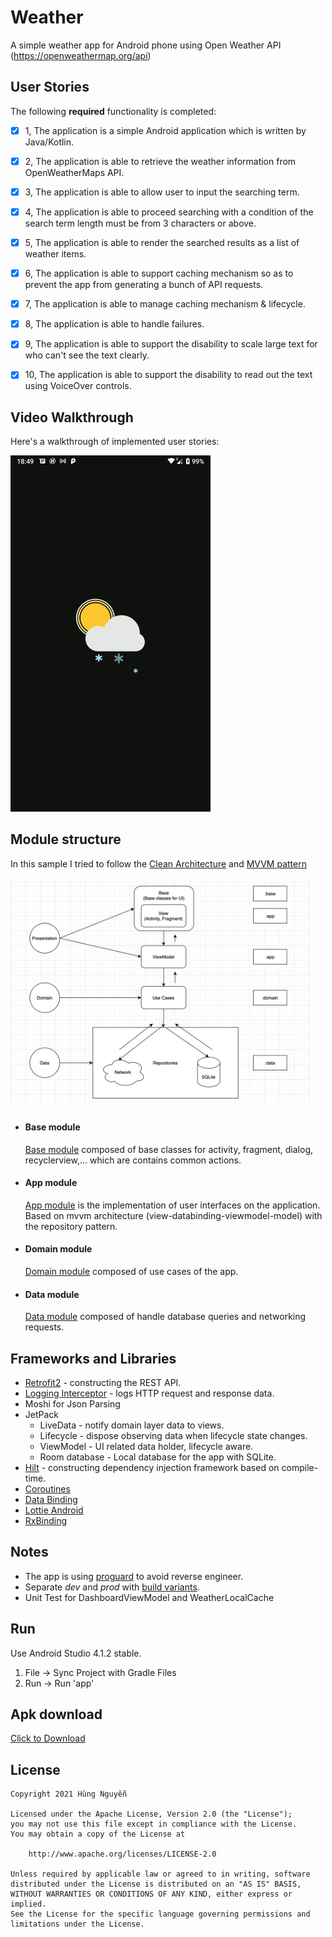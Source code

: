# Weather

A simple weather app for Android phone using Open Weather API (https://openweathermap.org/api)


## User Stories

The following **required** functionality is completed:

* [x] 1, The application is a simple Android application which is written by Java/Kotlin.
* [x] 2, The application is able to retrieve the weather information from OpenWeatherMaps
API.
* [x] 3, The application is able to allow user to input the searching term.
* [x] 4, The application is able to proceed searching with a condition of the search term length
must be from 3 characters or above.
* [x] 5, The application is able to render the searched results as a list of weather items.
* [x] 6, The application is able to support caching mechanism so as to prevent the app from
generating a bunch of API requests.
* [x] 7, The application is able to manage caching mechanism & lifecycle.
* [x] 8, The application is able to handle failures.
* [x] 9, The application is able to support the disability to scale large text for who can't see the
text clearly.
* [x] 10, The application is able to support the disability to read out the text using VoiceOver
controls.


## Video Walkthrough

Here's a walkthrough of implemented user stories:

<img src="/art/walkthrough.gif?raw=true" width="320px">


## Module structure

In this sample I tried to follow the [Clean Architecture](https://blog.cleancoder.com/uncle-bob/2012/08/13/the-clean-architecture.html) and [MVVM pattern](https://en.wikipedia.org/wiki/Model%E2%80%93view%E2%80%93viewmodel)

<img src="/art/architecture.png?raw=true" width="480px">

- #### Base module

    [Base module](/base) composed of base classes for activity, fragment, dialog, recyclerview,... which are contains common actions.

- #### App module
    [App module](/app) is the implementation of user interfaces on the application.
Based on mvvm architecture (view-databinding-viewmodel-model) with the repository pattern.

- #### Domain module

    [Domain module](/domain) composed of use cases of the app.

- #### Data module

    [Data module](/data) composed of handle database queries and networking requests.





## Frameworks and Libraries
- [Retrofit2](https://github.com/square/retrofit) - constructing the REST API.
- [Logging Interceptor](https://github.com/square/okhttp/tree/master/okhttp-logging-interceptor) - logs HTTP request and response data.
- Moshi for Json Parsing
- JetPack
  - LiveData - notify domain layer data to views.
  - Lifecycle - dispose observing data when lifecycle state changes.
  - ViewModel - UI related data holder, lifecycle aware.
  - Room database - Local database for the app with SQLite.
- [Hilt](https://dagger.dev/hilt) - constructing dependency injection framework based on compile-time.
- [Coroutines](https://developer.android.com/kotlin/coroutines)
- [Data Binding](https://developer.android.com/topic/libraries/data-binding)
- [Lottie Android](https://github.com/airbnb/lottie-android)
- [RxBinding](https://github.com/JakeWharton/RxBinding)


## Notes
- The app is using [proguard](https://developer.android.com/studio/build/shrink-code) to avoid reverse engineer.
- Separate *dev* and *prod* with [build variants](https://developer.android.com/studio/build/build-variants).
- Unit Test for DashboardViewModel and WeatherLocalCache

## Run
Use Android Studio 4.1.2 stable.
1. File -> Sync Project with Gradle Files
2. Run -> Run 'app'

## Apk download

<a href="/apk/Weather_v_1.0.0_2021.01.26-prod-debug.apk" download>Click to Download</a>

## License

    Copyright 2021 Hùng Nguyễn

    Licensed under the Apache License, Version 2.0 (the "License");
    you may not use this file except in compliance with the License.
    You may obtain a copy of the License at

        http://www.apache.org/licenses/LICENSE-2.0

    Unless required by applicable law or agreed to in writing, software
    distributed under the License is distributed on an "AS IS" BASIS,
    WITHOUT WARRANTIES OR CONDITIONS OF ANY KIND, either express or implied.
    See the License for the specific language governing permissions and
    limitations under the License.